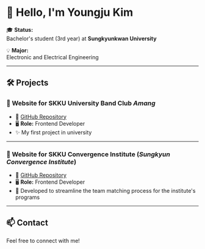 # 👋 Hello, I'm **Youngju Kim**

🎓 **Status:**  
Bachelor's student (3rd year) at **Sungkyunkwan University**

💡 **Major:**  
Electronic and Electrical Engineering


---

## 🛠️ Projects

### 🎸 Website for SKKU University Band Club *Amang*
- 🔗 [GitHub Repository](https://github.com/skku-amang)
- 🖥️ **Role:** Frontend Developer
- ✨ My first project in university

---

### 🤝 Website for SKKU Convergence Institute (*Sungkyun Convergence Institute*)
- 🔗 [GitHub Repository](https://github.com/urp3-team-matching/web)
- 🖥️ **Role:** Frontend Developer
- 🌟 Developed to streamline the team matching process for the institute's programs

---

## 📫 Contact
Feel free to connect with me!
